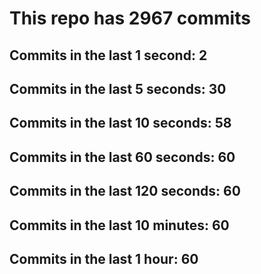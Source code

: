 # This repo has 2967 commits

## Commits in the last 1 second: 2
## Commits in the last 5 seconds: 30
## Commits in the last 10 seconds: 58
## Commits in the last 60 seconds: 60
## Commits in the last 120 seconds: 60
## Commits in the last 10 minutes: 60
## Commits in the last 1 hour: 60
